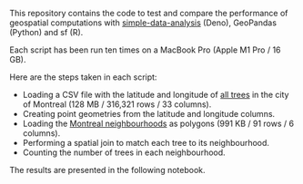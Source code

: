 This repository contains the code to test and compare the performance of
geospatial computations with
[simple-data-analysis](https://github.com/nshiab/simple-data-analysis) (Deno),
GeoPandas (Python) and sf (R).

Each script has been run ten times on a MacBook Pro (Apple M1 Pro / 16 GB).

Here are the steps taken in each script:

- Loading a CSV file with the latitude and longitude of
  [all trees](https://donnees.montreal.ca/dataset/arbres) in the city of
  Montreal (128 MB / 316,321 rows / 33 columns).
- Creating point geometries from the latitude and longitude columns.
- Loading the
  [Montreal neighbourhoods](https://donnees.montreal.ca/dataset/quartiers) as
  polygons (991 KB / 91 rows / 6 columns).
- Performing a spatial join to match each tree to its neighbourhood.
- Counting the number of trees in each neighbourhood.

The results are presented in the following notebook.
